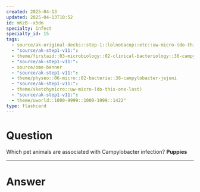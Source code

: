 ```yaml
---
created: 2025-04-13
updated: 2025-04-13T10:52
id: mKzB--x5dn
specialty: infect
specialty_id: 15
tags:
  - source/ak-original-decks::step-1::lolnotacop::etc::uw-micro-(do-this-one-last)
  - "source/ak-step1-v11:": 
  - theme/firstaid::03-microbiology::02-clinical-bacteriology::36-campylobacter-jejuni
  - "source/ak-step1-v11:": 
  - source/ome-banner
  - "source/ak-step1-v11:": 
  - theme/physeo::06-micro::02-bacteria::38-campylobacter-jejuni
  - "source/ak-step1-v11:": 
  - theme/sketchymicro::uw-micro-(do-this-one-last)
  - "source/ak-step1-v11:": 
  - theme/uworld::1000-9999::1000-1999::1422"
type: flashcard
---
```


# Question
Which pet animals are associated with Campylobacter infection?  **Puppies**

---

# Answer
